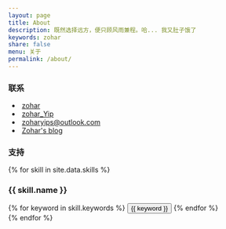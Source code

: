 ```yaml
---
layout: page
title: About
description: 既然选择远方，便只顾风雨兼程。哈... 我又肚子饿了
keywords: zohar
share: false
menu: 关于
permalink: /about/
---
```


### 联系

* <i class="fa fa-github"></i>&nbsp;<a href="https://github.com/zoharyips">zohar</a>
* <i class="fa fa-wechat" ></i>&nbsp;<a href="/images/wechat.png">zohar_Yip</a>
* <i class="fa fa-envelope"></i>&nbsp;<a href="mailto:zoharyips@outlook.com">zoharyips@outlook.com</a>
* <i class="fa fa-home"></i>&nbsp;<a href="/">Zohar's blog</a>

### 支持

  {% for skill in site.data.skills %}
    <h3>{{ skill.name }}</h3>
    <div class="btn-inline">
      {% for keyword in skill.keywords %}
        <button class="btn btn-outline" type="button">{{ keyword }}</button>
      {% endfor %}
    </div>
  {% endfor %}
</div>